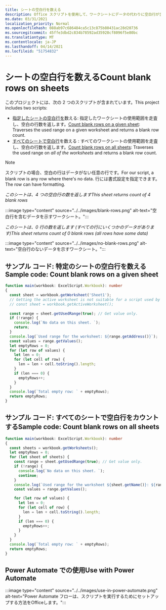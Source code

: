 ```yaml
---
title: シートの空白行を数える
description: Office スクリプトを使用して、ワークシートにデータの代わりに空白行が含まれていますを検出し、Power Automate フローで使用する空白行数を報告する方法について説明します。
ms.date: 03/31/2021
localization_priority: Normal
ms.openlocfilehash: 088ab97c686484ca5c13c875b80431ac28d20736
ms.sourcegitcommit: 45ffe3dbd2c834b78592ad35928cf8096f5e80bc
ms.translationtype: MT
ms.contentlocale: ja-JP
ms.lasthandoff: 04/14/2021
ms.locfileid: "51754832"
---
```

# <a name="count-blank-rows-on-sheets"></a><span data-ttu-id="49bcf-103">シートの空白行を数える</span><span class="sxs-lookup"><span data-stu-id="49bcf-103">Count blank rows on sheets</span></span>

<span data-ttu-id="49bcf-104">このプロジェクトには、次の 2 つのスクリプトが含まれています。</span><span class="sxs-lookup"><span data-stu-id="49bcf-104">This project includes two scripts:</span></span>

* <span data-ttu-id="49bcf-105">[指定したシートの空白行を](#sample-code-count-blank-rows-on-a-given-sheet)数える: 指定したワークシートの使用範囲を走査し、空白の行数を返します。</span><span class="sxs-lookup"><span data-stu-id="49bcf-105">[Count blank rows on a given sheet](#sample-code-count-blank-rows-on-a-given-sheet): Traverses the used range on a given worksheet and returns a blank row count.</span></span>
* <span data-ttu-id="49bcf-106">[すべてのシートで空白行](#sample-code-count-blank-rows-on-all-sheets)を数える : すべてのワークシートの使用範囲を走査し、空白の行数を返します。</span><span class="sxs-lookup"><span data-stu-id="49bcf-106">[Count blank rows on all sheets](#sample-code-count-blank-rows-on-all-sheets): Traverses the used range on _all of the worksheets_ and returns a blank row count.</span></span>

> [!NOTE]
> <span data-ttu-id="49bcf-107">スクリプトの場合、空白の行はデータがない任意の行です。</span><span class="sxs-lookup"><span data-stu-id="49bcf-107">For our script, a blank row is any row where there's no data.</span></span> <span data-ttu-id="49bcf-108">行には書式設定を指定できます。</span><span class="sxs-lookup"><span data-stu-id="49bcf-108">The row can have formatting.</span></span>

<span data-ttu-id="49bcf-109">_このシートは、4 つの空白行の数を返します_</span><span class="sxs-lookup"><span data-stu-id="49bcf-109">_This sheet returns count of 4 blank rows_</span></span>

:::image type="content" source="../../images/blank-rows.png" alt-text="空白行を含むデータを示すワークシート。":::

<span data-ttu-id="49bcf-111">_このシートは、0 行の数を返します (すべての行にいくつかのデータがあります)_</span><span class="sxs-lookup"><span data-stu-id="49bcf-111">_This sheet returns count of 0 blank rows (all rows have some data)_</span></span>

:::image type="content" source="../../images/no-blank-rows.png" alt-text="空白行のないデータを示すワークシート。":::

## <a name="sample-code-count-blank-rows-on-a-given-sheet"></a><span data-ttu-id="49bcf-113">サンプル コード: 特定のシートの空白行を数える</span><span class="sxs-lookup"><span data-stu-id="49bcf-113">Sample code: Count blank rows on a given sheet</span></span>

```TypeScript
function main(workbook: ExcelScript.Workbook): number
{
  const sheet = workbook.getWorksheet('Sheet1'); 
  // Getting the active worksheet is not suitable for a script used by Power Automate.
  // const sheet = workbook.getActiveWorksheet();
  
  const range = sheet.getUsedRange(true); // Get value only.
  if (!range) {
    console.log(`No data on this sheet. `);
    return;
  }
  console.log(`Used range for the worksheet: ${range.getAddress()}`);
  const values = range.getValues();
  let emptyRows = 0;
  for (let row of values) {
    let len = 0; 
    for (let cell of row) {
      len = len + cell.toString().length;
    }
    if (len === 0) { 
      emptyRows++;
    }
  }
  console.log(`Total empty row: ` + emptyRows);
  return emptyRows;
}
```

## <a name="sample-code-count-blank-rows-on-all-sheets"></a><span data-ttu-id="49bcf-114">サンプル コード: すべてのシートで空白行をカウントする</span><span class="sxs-lookup"><span data-stu-id="49bcf-114">Sample code: Count blank rows on all sheets</span></span>

```TypeScript
function main(workbook: ExcelScript.Workbook): number
{
  const sheets = workbook.getWorksheets();
  let emptyRows = 0;
  for (let sheet of sheets) { 
    const range = sheet.getUsedRange(true); // Get value only.
    if (!range) {
      console.log(`No data on this sheet. `);
      continue;
    }
    console.log(`Used range for the worksheet ${sheet.getName()}: ${range.getAddress()}`);
    const values = range.getValues();

    for (let row of values) {
      let len = 0;
      for (let cell of row) {
        len = len + cell.toString().length;
      }
      if (len === 0) {
        emptyRows++;
      }
    }
  }
  console.log(`Total empty row: ` + emptyRows);
  return emptyRows;
}
```

## <a name="use-with-power-automate"></a><span data-ttu-id="49bcf-115">Power Automate での使用</span><span class="sxs-lookup"><span data-stu-id="49bcf-115">Use with Power Automate</span></span>

:::image type="content" source="../../images/use-in-power-automate.png" alt-text="Power Automate フローは、スクリプトを実行するためにセットアップする方法をOfficeします。":::
